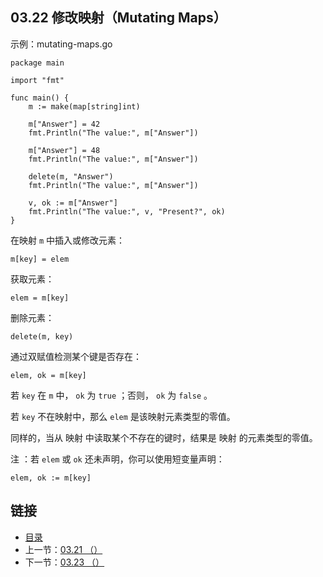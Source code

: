 ## 03.22 修改映射（Mutating Maps）

示例：mutating-maps.go

    package main

    import "fmt"

    func main() {
    	m := make(map[string]int)

    	m["Answer"] = 42
    	fmt.Println("The value:", m["Answer"])

    	m["Answer"] = 48
    	fmt.Println("The value:", m["Answer"])

    	delete(m, "Answer")
    	fmt.Println("The value:", m["Answer"])

    	v, ok := m["Answer"]
    	fmt.Println("The value:", v, "Present?", ok)
    }

在映射 `m` 中插入或修改元素：

    m[key] = elem

获取元素：

    elem = m[key]

删除元素：

    delete(m, key)

通过双赋值检测某个键是否存在：

    elem, ok = m[key]

若 `key` 在 `m` 中， `ok` 为 `true` ；否则， `ok` 为 `false` 。

若 `key` 不在映射中，那么 `elem` 是该映射元素类型的零值。

同样的，当从 映射 中读取某个不存在的键时，结果是 映射 的元素类型的零值。

注 ：若 `elem` 或 `ok` 还未声明，你可以使用短变量声明：

    elem, ok := m[key]

## 链接
* [目录](https://github.com/gnefiy/go-zh/blob/master/tour/directory.md)
* 上一节：[03.21 （）](https://github.com/gnefiy/go-zh/blob/master/tour/03.21.md)
* 下一节：[03.23 （）](https://github.com/gnefiy/go-zh/blob/master/tour/03.23.md)
